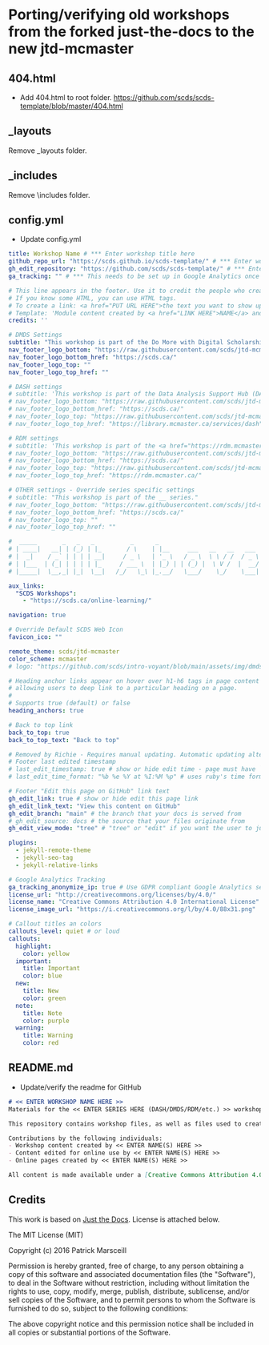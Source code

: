# Porting/verifying old workshops from the forked just-the-docs to the new jtd-mcmaster

## 404.html
- Add 404.html to root folder. https://github.com/scds/scds-template/blob/master/404.html

## \_layouts
Remove \_layouts folder.

## \_includes
Remove \includes folder.

## config.yml

- Update config.yml
```yml
title: Workshop Name # *** Enter workshop title here 
github_repo_url: "https://scds.github.io/scds-template/" # *** Enter workshop URL (in github pages) here
gh_edit_repository: "https://github.com/scds/scds-template/" # *** Enter the github URL for your repo
ga_tracking: "" # *** This needs to be set up in Google Analytics once you know the website URL (ask Jay to do this). Then the tracking code needs to be taken from Google Analytics and pasted here.  

# This line appears in the footer. Use it to credit the people who created the workshop content, and those who set up the online pages. 
# If you know some HTML, you can use HTML tags.
# To create a link: <a href="PUT URL HERE">the text you want to show up</a>
# Template: 'Module content created by <a href="LINK HERE">NAME</a> and <a href="LINK HERE">NAME</a>; edited for online use and online pages created by <a href="LINK HERE">NAME</a>.'
credits: ''

# DMDS Settings
subtitle: "This workshop is part of the Do More with Digital Scholarship (DMDS) series."
nav_footer_logo_bottom: "https://raw.githubusercontent.com/scds/jtd-mcmaster/main/assets/images/scds-logo.png"
nav_footer_logo_bottom_href: "https://scds.ca/"
nav_footer_logo_top: ""
nav_footer_logo_top_href: ""

# DASH settings
# subtitle: 'This workshop is part of the Data Analysis Support Hub (DASH) series.'
# nav_footer_logo_bottom: "https://raw.githubusercontent.com/scds/jtd-mcmaster/main/assets/images/scds-logo.png"
# nav_footer_logo_bottom_href: "https://scds.ca/"
# nav_footer_logo_top: "https://raw.githubusercontent.com/scds/jtd-mcmaster/main/assets/images/dash-logo.png"
# nav_footer_logo_top_href: "https://library.mcmaster.ca/services/dash"

# RDM settings
# subtitle: 'This workshop is part of the <a href="https://rdm.mcmaster.ca/">Research Data Management (RDM)</a> series.'
# nav_footer_logo_bottom: "https://raw.githubusercontent.com/scds/jtd-mcmaster/main/assets/images/scds-logo.png"
# nav_footer_logo_bottom_href: "https://scds.ca/"
# nav_footer_logo_top: "https://raw.githubusercontent.com/scds/jtd-mcmaster/main/assets/images/rdm-logo.png"
# nav_footer_logo_top_href: "https://rdm.mcmaster.ca/"

# OTHER settings - Override series specific settings
# subtitle: "This workshop is part of the __ series."
# nav_footer_logo_bottom: "https://raw.githubusercontent.com/scds/jtd-mcmaster/main/assets/images/scds-logo.png"
# nav_footer_logo_bottom_href: "https://scds.ca/"
# nav_footer_logo_top: ""
# nav_footer_logo_top_href: ""

#  _____       _   _   _          _      _                            
# | ____|   __| | (_) | |_       / \    | |__     ___   __   __   ___ 
# |  _|    / _` | | | | __|     / _ \   | '_ \   / _ \  \ \ / /  / _ \
# | |___  | (_| | | | | |_     / ___ \  | |_) | | (_) |  \ V /  |  __/
# |_____|  \__,_| |_|  \__|   /_/   \_\ |_.__/   \___/    \_/    \___|

aux_links:
  "SCDS Workshops":
    - "https://scds.ca/online-learning/"

navigation: true

# Override Default SCDS Web Icon
favicon_ico: ""

remote_theme: scds/jtd-mcmaster
color_scheme: mcmaster
# logo: "https://github.com/scds/intro-voyant/blob/main/assets/img/dmds-tableau.png?raw=true"

# Heading anchor links appear on hover over h1-h6 tags in page content
# allowing users to deep link to a particular heading on a page.
#
# Supports true (default) or false
heading_anchors: true

# Back to top link
back_to_top: true
back_to_top_text: "Back to top"

# Removed by Richie - Requires manual updating. Automatic updating alternative is done in footer_custom.html.
# Footer last edited timestamp
# last_edit_timestamp: true # show or hide edit time - page must have `last_modified_date` defined in the frontmatter
# last_edit_time_format: "%b %e %Y at %I:%M %p" # uses ruby's time format: https://ruby-doc.org/stdlib-2.7.0/libdoc/time/rdoc/Time.html

# Footer "Edit this page on GitHub" link text
gh_edit_link: true # show or hide edit this page link
gh_edit_link_text: "View this content on GitHub"
gh_edit_branch: "main" # the branch that your docs is served from
# gh_edit_source: docs # the source that your files originate from
gh_edit_view_mode: "tree" # "tree" or "edit" if you want the user to jump into the editor immediately

plugins:
  - jekyll-remote-theme
  - jekyll-seo-tag
  - jekyll-relative-links

# Google Analytics Tracking
ga_tracking_anonymize_ip: true # Use GDPR compliant Google Analytics settings (true by default)
license_url: "http://creativecommons.org/licenses/by/4.0/"
license_name: "Creative Commons Attribution 4.0 International License"
license_image_url: "https://i.creativecommons.org/l/by/4.0/88x31.png"

# Callout titles an colors
callouts_level: quiet # or loud
callouts:
  highlight:
    color: yellow
  important:
    title: Important
    color: blue
  new:
    title: New
    color: green
  note:
    title: Note
    color: purple
  warning:
    title: Warning
    color: red
```

## README.md
- Update/verify the readme for GitHub

```markdown
# << ENTER WORKSHOP NAME HERE >>
Materials for the << ENTER SERIES HERE (DASH/DMDS/RDM/etc.) >> workshop: **<<  ENTER WORKSHOP NAME HERE  >> **  

This repository contains workshop files, as well as files used to create the [workshop webpage](https://scds.github.io/<<enter_site_url>>) with GitHub Pages. 

Contributions by the following individuals: 
- Workshop content created by << ENTER NAME(S) HERE >> 
- Content edited for online use by << ENTER NAME(S) HERE >> 
- Online pages created by << ENTER NAME(S) HERE >> 

All content is made available under a [Creative Commons Attribution 4.0 International License](https://creativecommons.org/licenses/by/4.0/).
```

## Credits

This work is based on [Just the Docs](https://github.com/just-the-docs/just-the-docs). License is attached below.

The MIT License (MIT)

Copyright (c) 2016 Patrick Marsceill

Permission is hereby granted, free of charge, to any person obtaining a copy
of this software and associated documentation files (the "Software"), to deal
in the Software without restriction, including without limitation the rights
to use, copy, modify, merge, publish, distribute, sublicense, and/or sell
copies of the Software, and to permit persons to whom the Software is
furnished to do so, subject to the following conditions:

The above copyright notice and this permission notice shall be included in
all copies or substantial portions of the Software.
